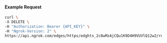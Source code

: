 <!-- Code generated for API Clients. DO NOT EDIT. -->

#### Example Request

```bash
curl \
-X DELETE \
-H "Authorization: Bearer {API_KEY}" \
-H "Ngrok-Version: 2" \
https://api.ngrok.com/edges/https/edghts_2c8wMzAjCQu1K9D4H9VUVlQ12w2/routes/edghtsrt_2c8wMylqL10EVZAydYtiPNONFfR/ip_restriction
```
